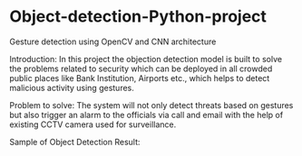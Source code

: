 # Object-detection-Python-project
Gesture detection using OpenCV and CNN architecture

Introduction:
In this project the objection detection model is built to solve the problems related to security
which can be deployed in all crowded public places like Bank Institution, Airports etc., which helps to detect malicious activity using gestures.


Problem to solve:
The system will not only detect threats based on gestures but also trigger an alarm to the officials via call and email
with the help of existing CCTV camera used for surveillance.


Sample of Object Detection Result:
